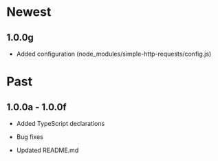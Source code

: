 # Newest

## 1.0.0g

- Added configuration (node_modules/simple-http-requests/config.js)

# Past

## 1.0.0a - 1.0.0f

- Added TypeScript declarations

- Bug fixes

- Updated README.md